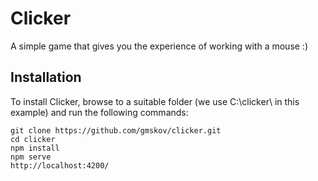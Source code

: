 # Clicker

A simple game that gives you the experience of working with a mouse :)

## Installation
To install Clicker, browse to a suitable folder (we use C:\clicker\ in this example) and run the following commands:

`git clone https://github.com/gmskov/clicker.git` </br>
`cd clicker`</br>
`npm install`</br>
`npm serve`</br>
`http://localhost:4200/`


